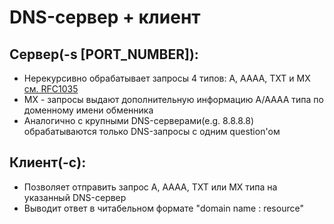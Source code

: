 # DNS-сервер + клиент

## Сервер(-s [PORT_NUMBER]):
- Нерекурсивно обрабатывает запросы 4 типов: A, AAAA, TXT и MX [см. RFC1035](https://tools.ietf.org/html/rfc1035)
- MX - запросы выдают дополнительную информацию A/AAAA типа по доменному имени обменника
- Аналогично с крупными DNS-серверами(e.g. 8.8.8.8) обрабатываются только DNS-запросы с одним question'ом

## Клиент(-c):
- Позволяет отправить запрос A, AAAA, TXT или MX типа на указанный DNS-сервер
- Выводит ответ в читабельном формате "domain name : resource"